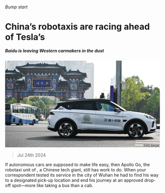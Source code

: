 ###### Bump start

# China’s robotaxis are racing ahead of Tesla’s 

##### Baidu is leaving Western carmakers in the dust 

![image](images/20240727_WBP501.jpg) 

> Jul 24th 2024 

If autonomous cars are supposed to make life easy, then Apollo Go, the robotaxi unit of , a Chinese tech giant, still has work to do. When your correspondent tested its service in the city of Wuhan he had to find his way to a designated pick-up location and end his journey at an approved drop-off spot—more like taking a bus than a cab.

